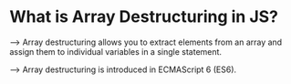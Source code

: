 # What is Array Destructuring in JS?

--> Array destructuring allows you to extract elements from an array
and assign them to individual variables in a single statement.

--> Array destructuring is introduced in ECMAScript 6 (ES6).